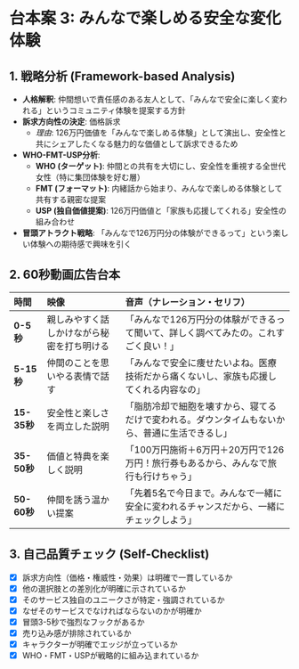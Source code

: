 # 台本案 3: みんなで楽しめる安全な変化体験

## 1. 戦略分析 (Framework-based Analysis)

* **人格解釈**: 仲間想いで責任感のある友人として、「みんなで安全に楽しく変われる」というコミュニティ体験を提案する方針
* **訴求方向性の決定**: 価格訴求
  * *理由*: 126万円価値を「みんなで楽しめる体験」として演出し、安全性と共にシェアしたくなる魅力的な価値として訴求できるため
* **WHO-FMT-USP分析**:
  * **WHO (ターゲット)**: 仲間との共有を大切にし、安全性を重視する全世代女性（特に集団体験を好む層）
  * **FMT (フォーマット)**: 内緒話から始まり、みんなで楽しめる体験として共有する親密な提案
  * **USP (独自価値提案)**: 126万円価値と「家族も応援してくれる」安全性の組み合わせ
* **冒頭アトラクト戦略**: 「みんなで126万円分の体験ができるって」という楽しい体験への期待感で興味を引く

## 2. 60秒動画広告台本

| 時間      | 映像                               | 音声（ナレーション・セリフ）                               | 
| :-------- | :--------------------------------- | :--------------------------------------------------------- |
| **0-5秒** | 親しみやすく話しかけながら秘密を打ち明ける | 「みんなで126万円分の体験ができるって聞いて、詳しく調べてみたの。これすごく良い！」 |
| **5-15秒**| 仲間のことを思いやる表情で話す | 「みんなで安全に痩せたいよね。医療技術だから痛くないし、家族も応援してくれる内容なの」 |
| **15-35秒**| 安全性と楽しさを両立した説明 | 「脂肪冷却で細胞を壊すから、寝てるだけで変われる。ダウンタイムもないから、普通に生活できるし」 |
| **35-50秒**| 価値と特典を楽しく説明 | 「100万円施術＋6万円＋20万円で126万円！旅行券もあるから、みんなで旅行も行けちゃう」 |
| **50-60秒**| 仲間を誘う温かい提案 | 「先着5名で今日まで。みんなで一緒に安全に変われるチャンスだから、一緒にチェックしよう」 |

## 3. 自己品質チェック (Self-Checklist)

- [x] 訴求方向性（価格・権威性・効果）は明確で一貫しているか
- [x] 他の選択肢との差別化が明確に示されているか
- [x] そのサービス独自のユニークさが特定・強調されているか
- [x] なぜそのサービスでなければならないのかが明確か
- [x] 冒頭3-5秒で強烈なフックがあるか
- [x] 売り込み感が排除されているか
- [x] キャラクターが明確でエッジが立っているか
- [x] WHO・FMT・USPが戦略的に組み込まれているか